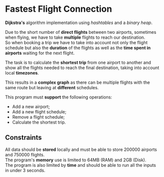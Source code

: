 # Fastest Flight Connection

**Dijkstra's** algorithm implementation using *hashtables* and a *binary heap*.

Due to the short number of **direct flights** between two airports, sometimes when flying, we have to take **multiple** flights to reach our destination.<br>
So when booking a trip we have to take into account not only the flight schedule but also the **duration** of the flights as well as the **time spent in airports** waiting for the next flight.

The task is to calculate the **shortest trip** from one airport to another and show all the flights needed to reach the final destination, taking into account local **timezones**.

This results in a **complex graph** as there can be multiple flights with the same route but leaving at **different** schedules.

This program must **support** the following operations:
- Add a new airport;
- Add a new flight schedule;
- Remove a flight schedule;
- Calculate the shortest trip.

## Constraints
All data should be **stored** locally and must be able to store 200000 airports and 750000 flights.<br>
The program's **memory** use is limited to 64MB (RAM) and 2GB (Disk).<br>
The program is also limited by **time** and should be able to run all the inputs in under 3 seconds.
